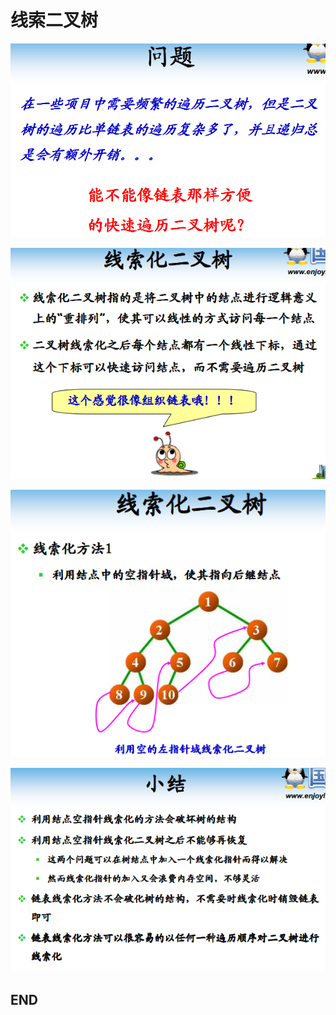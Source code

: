 # 线索二叉树

![1533084860343.png](image/1533084860343.png)

![1533084880651.png](image/1533084880651.png)

![1533084920107.png](image/1533084920107.png)

![1533085071787.png](image/1533085071787.png)















## END

